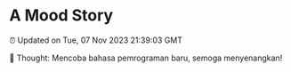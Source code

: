 # A Mood Story

⏰ Updated on Tue, 07 Nov 2023 21:39:03 GMT

💭 Thought: Mencoba bahasa pemrograman baru, semoga menyenangkan!

